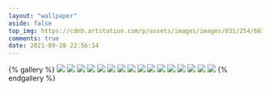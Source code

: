 ```yaml
---
layout: "wallpaper"
aside: false
top_img: https://cdnb.artstation.com/p/assets/images/images/031/254/667/large/jinhui-zhang-props-87.jpg
comments: true
date: 2021-09-28 22:56:14
---
```


{% gallery %}
![](https://cdnb.artstation.com/p/assets/images/images/025/790/107/large/jinhui-zhang-hammer-work.jpg)
![](https://cdnb.artstation.com/p/assets/images/images/025/790/123/large/jinhui-zhang-ao01.jpg)
![](https://cdna.artstation.com/p/assets/images/images/025/790/296/large/jinhui-zhang-ao02.jpg)
![](https://cdnb.artstation.com/p/assets/images/images/028/642/005/large/jinhui-zhang-08.jpg)
![](https://cdnb.artstation.com/p/assets/images/images/031/254/853/large/jinhui-zhang-untitled-111.jpg)
![](https://cdna.artstation.com/p/assets/images/images/031/255/162/large/jinhui-zhang-untitled-120.jpg)
![](https://cdna.artstation.com/p/assets/images/images/031/402/672/large/jinhui-zhang-clo-wire.jpg)
![](https://cdna.artstation.com/p/assets/images/images/031/402/674/large/jinhui-zhang-wire.jpg)
![](https://cdna.artstation.com/p/assets/images/images/031/742/988/large/jinhui-zhang-wire01.jpg)
![](https://cdna.artstation.com/p/assets/images/images/031/742/988/large/jinhui-zhang-wire01.jpg)
![](https://cdnb.artstation.com/p/assets/images/images/031/742/991/large/jinhui-zhang-wire05.jpg)
![](https://cdnb.artstation.com/p/assets/images/images/031/743/011/large/jinhui-zhang-wire02.jpg)
![](https://cdnb.artstation.com/p/assets/images/images/031/743/013/large/jinhui-zhang-wire04.jpg)
![](https://cdna.artstation.com/p/assets/images/images/031/743/014/large/jinhui-zhang-wire06.jpg)
![](https://cdnb.artstation.com/p/assets/images/images/031/743/865/large/jinhui-zhang-wire-ao.jpg)
![](https://cdna.artstation.com/p/assets/images/images/031/743/936/large/jinhui-zhang-col-wire02.jpg)
{% endgallery %}

